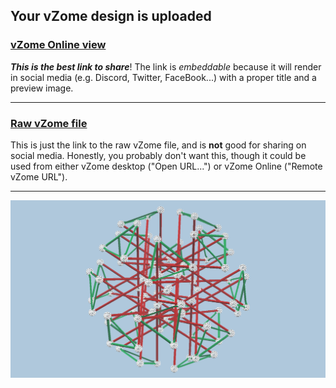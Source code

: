 ## Your vZome design is uploaded

### [vZome Online view][embed]

***This is the best link to share***!  The link is *embeddable* because it will render in social media (e.g. Discord, Twitter, FaceBook...) with a proper title and a preview image.

---

### [Raw vZome file][raw]

This is just the link to the raw vZome file, and is **not** good for
sharing on social media.
Honestly, you probably don't want this, though it could be used from either
vZome desktop ("Open URL...") or vZome Online ("Remote vZome URL").

---

![Image](<Snubish-tensegrity-with-real-zome-parts.png>)


[embed]: <https://vzome.com/app/embed.py?url=https://raw.githubusercontent.com/david-hall/vzome-sharing/main/2021/07/29/17-15-24-Snubish-tensegrity-with-real-zome-parts/Snubish-tensegrity-with-real-zome-parts.vZome>
[raw]: <https://raw.githubusercontent.com/david-hall/vzome-sharing/main/2021/07/29/17-15-24-Snubish-tensegrity-with-real-zome-parts/Snubish-tensegrity-with-real-zome-parts.vZome>
